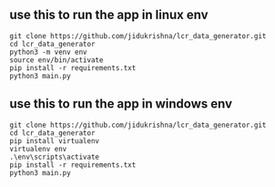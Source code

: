 ## use this to run the app in linux env
```
git clone https://github.com/jidukrishna/lcr_data_generator.git
cd lcr_data_generator
python3 -m venv env
source env/bin/activate
pip install -r requirements.txt
python3 main.py

```



## use this to run the app in windows env
```
git clone https://github.com/jidukrishna/lcr_data_generator.git
cd lcr_data_generator
pip install virtualenv
virtualenv env
.\env\scripts\activate
pip install -r requirements.txt
python3 main.py

```
